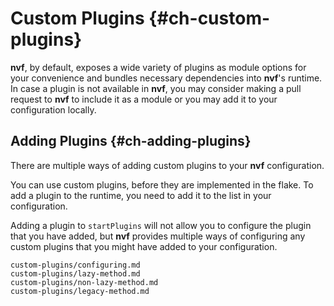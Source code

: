 # Custom Plugins {#ch-custom-plugins}

**nvf**, by default, exposes a wide variety of plugins as module options for
your convenience and bundles necessary dependencies into **nvf**'s runtime. In
case a plugin is not available in **nvf**, you may consider making a pull
request to **nvf** to include it as a module or you may add it to your
configuration locally.

## Adding Plugins {#ch-adding-plugins}

There are multiple ways of adding custom plugins to your **nvf** configuration.

You can use custom plugins, before they are implemented in the flake. To add a
plugin to the runtime, you need to add it to the [](#opt-vim.startPlugins) list
in your configuration.

Adding a plugin to `startPlugins` will not allow you to configure the plugin
that you have added, but **nvf** provides multiple ways of configuring any custom
plugins that you might have added to your configuration.

```{=include=} sections
custom-plugins/configuring.md
custom-plugins/lazy-method.md
custom-plugins/non-lazy-method.md
custom-plugins/legacy-method.md
```
